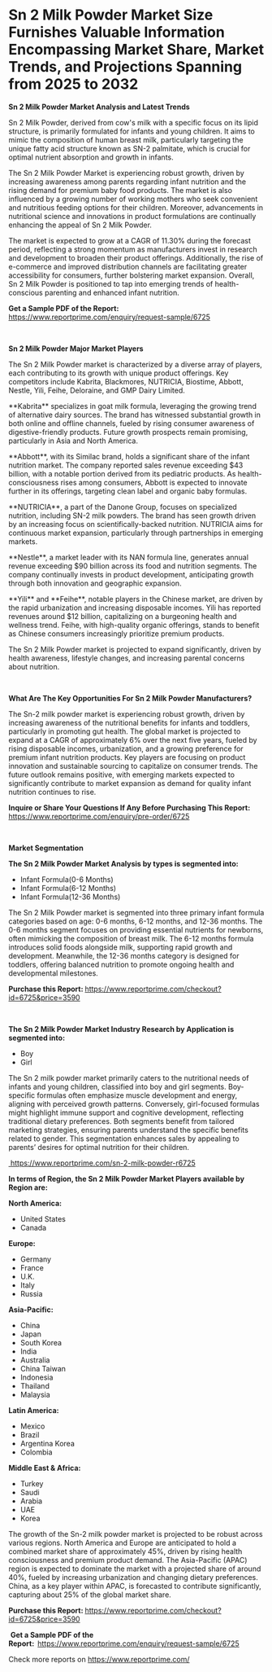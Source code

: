 <p><h1>Sn 2 Milk Powder Market Size Furnishes Valuable Information Encompassing Market Share, Market Trends, and Projections Spanning from 2025 to 2032</h1></p><p><strong>Sn 2 Milk Powder Market Analysis and Latest Trends</strong></p>
<p><p>Sn 2 Milk Powder, derived from cow's milk with a specific focus on its lipid structure, is primarily formulated for infants and young children. It aims to mimic the composition of human breast milk, particularly targeting the unique fatty acid structure known as SN-2 palmitate, which is crucial for optimal nutrient absorption and growth in infants.</p><p>The Sn 2 Milk Powder Market is experiencing robust growth, driven by increasing awareness among parents regarding infant nutrition and the rising demand for premium baby food products. The market is also influenced by a growing number of working mothers who seek convenient and nutritious feeding options for their children. Moreover, advancements in nutritional science and innovations in product formulations are continually enhancing the appeal of Sn 2 Milk Powder.</p><p>The market is expected to grow at a CAGR of 11.30% during the forecast period, reflecting a strong momentum as manufacturers invest in research and development to broaden their product offerings. Additionally, the rise of e-commerce and improved distribution channels are facilitating greater accessibility for consumers, further bolstering market expansion. Overall, Sn 2 Milk Powder is positioned to tap into emerging trends of health-conscious parenting and enhanced infant nutrition.</p></p>
<p><strong>Get a Sample PDF of the Report:&nbsp;</strong> <a href="https://www.reportprime.com/enquiry/request-sample/6725?utm_campaign=2770&utm_medium=2&utm_source=Github&utm_content=ia&utm_term=19032025&utm_id=sn-2-milk-powder">https://www.reportprime.com/enquiry/request-sample/6725</a></p>
<p>&nbsp;</p>
<p><strong>Sn 2 Milk Powder Major Market Players</strong></p>
<p><p>The Sn 2 Milk Powder market is characterized by a diverse array of players, each contributing to its growth with unique product offerings. Key competitors include Kabrita, Blackmores, NUTRICIA, Biostime, Abbott, Nestle, Yili, Feihe, Deloraine, and GMP Dairy Limited.</p><p>**Kabrita** specializes in goat milk formula, leveraging the growing trend of alternative dairy sources. The brand has witnessed substantial growth in both online and offline channels, fueled by rising consumer awareness of digestive-friendly products. Future growth prospects remain promising, particularly in Asia and North America.</p><p>**Abbott**, with its Similac brand, holds a significant share of the infant nutrition market. The company reported sales revenue exceeding $43 billion, with a notable portion derived from its pediatric products. As health-consciousness rises among consumers, Abbott is expected to innovate further in its offerings, targeting clean label and organic baby formulas.</p><p>**NUTRICIA**, a part of the Danone Group, focuses on specialized nutrition, including SN-2 milk powders. The brand has seen growth driven by an increasing focus on scientifically-backed nutrition. NUTRICIA aims for continuous market expansion, particularly through partnerships in emerging markets.</p><p>**Nestle**, a market leader with its NAN formula line, generates annual revenue exceeding $90 billion across its food and nutrition segments. The company continually invests in product development, anticipating growth through both innovation and geographic expansion.</p><p>**Yili** and **Feihe**, notable players in the Chinese market, are driven by the rapid urbanization and increasing disposable incomes. Yili has reported revenues around $12 billion, capitalizing on a burgeoning health and wellness trend. Feihe, with high-quality organic offerings, stands to benefit as Chinese consumers increasingly prioritize premium products.</p><p>The Sn 2 Milk Powder market is projected to expand significantly, driven by health awareness, lifestyle changes, and increasing parental concerns about nutrition.</p></p>
<p>&nbsp;</p>
<p><strong>What Are The Key Opportunities For Sn 2 Milk Powder Manufacturers?</strong></p>
<p><p>The Sn-2 milk powder market is experiencing robust growth, driven by increasing awareness of the nutritional benefits for infants and toddlers, particularly in promoting gut health. The global market is projected to expand at a CAGR of approximately 6% over the next five years, fueled by rising disposable incomes, urbanization, and a growing preference for premium infant nutrition products. Key players are focusing on product innovation and sustainable sourcing to capitalize on consumer trends. The future outlook remains positive, with emerging markets expected to significantly contribute to market expansion as demand for quality infant nutrition continues to rise.</p></p>
<p><strong>Inquire or Share Your Questions If Any Before Purchasing This Report:</strong> <a href="https://www.reportprime.com/enquiry/pre-order/6725?utm_campaign=2770&utm_medium=2&utm_source=Github&utm_content=ia&utm_term=19032025&utm_id=sn-2-milk-powder">https://www.reportprime.com/enquiry/pre-order/6725</a></p>
<p>&nbsp;</p>
<p><strong>Market Segmentation</strong></p>
<p><strong>The Sn 2 Milk Powder Market Analysis by types is segmented into:</strong></p>
<p><ul><li>Infant Formula(0-6 Months)</li><li>Infant Formula(6-12 Months)</li><li>Infant Formula(12-36 Months)</li></ul></p>
<p><p>The Sn 2 Milk Powder market is segmented into three primary infant formula categories based on age: 0-6 months, 6-12 months, and 12-36 months. The 0-6 months segment focuses on providing essential nutrients for newborns, often mimicking the composition of breast milk. The 6-12 months formula introduces solid foods alongside milk, supporting rapid growth and development. Meanwhile, the 12-36 months category is designed for toddlers, offering balanced nutrition to promote ongoing health and developmental milestones.</p></p>
<p><strong>Purchase this Report:&nbsp;</strong><a href="https://www.reportprime.com/checkout?id=6725&price=3590&utm_campaign=2770&utm_medium=2&utm_source=Github&utm_content=ia&utm_term=19032025&utm_id=sn-2-milk-powder">https://www.reportprime.com/checkout?id=6725&price=3590</a></p>
<p>&nbsp;</p>
<p><strong>The Sn 2 Milk Powder Market Industry Research by Application is segmented into:</strong></p>
<p><ul><li>Boy</li><li>Girl</li></ul></p>
<p><p>The Sn 2 milk powder market primarily caters to the nutritional needs of infants and young children, classified into boy and girl segments. Boy-specific formulas often emphasize muscle development and energy, aligning with perceived growth patterns. Conversely, girl-focused formulas might highlight immune support and cognitive development, reflecting traditional dietary preferences. Both segments benefit from tailored marketing strategies, ensuring parents understand the specific benefits related to gender. This segmentation enhances sales by appealing to parents’ desires for optimal nutrition for their children.</p></p>
<p><a href="https://www.reportprime.com/sn-2-milk-powder-r6725?utm_campaign=2770&utm_medium=2&utm_source=Github&utm_content=ia&utm_term=19032025&utm_id=sn-2-milk-powder">&nbsp;https://www.reportprime.com/sn-2-milk-powder-r6725</a></p>
<p><strong>In terms of Region, the Sn 2 Milk Powder Market Players available by Region are:</strong></p>
<p>
    <p> <strong> North America: </strong>
        <ul>
            <li>United States</li>
            <li>Canada</li>
        </ul>
        </p> 
    <p> <strong> Europe: </strong>
        <ul>
            <li>Germany</li>
            <li>France</li>
            <li>U.K.</li>
            <li>Italy</li>
            <li>Russia</li>
        </ul>
        </p> 
    <p> <strong> Asia-Pacific: </strong>
        <ul>
            <li>China</li>
            <li>Japan</li>
            <li>South Korea</li>
            <li>India</li>
            <li>Australia</li>
            <li>China Taiwan</li>
            <li>Indonesia</li>
            <li>Thailand</li>
            <li>Malaysia</li>
        </ul>
        </p> 
    <p> <strong> Latin America: </strong>
        <ul>
            <li>Mexico</li>
            <li>Brazil</li>
            <li>Argentina Korea</li>
            <li>Colombia</li>
        </ul>
        </p> 
    <p> <strong> Middle East & Africa: </strong>
        <ul>
            <li>Turkey</li>
            <li>Saudi</li>
            <li>Arabia</li>
            <li>UAE</li>
            <li>Korea</li>
        </ul>
    </p>
    </p>
<p><p>The growth of the Sn-2 milk powder market is projected to be robust across various regions. North America and Europe are anticipated to hold a combined market share of approximately 45%, driven by rising health consciousness and premium product demand. The Asia-Pacific (APAC) region is expected to dominate the market with a projected share of around 40%, fueled by increasing urbanization and changing dietary preferences. China, as a key player within APAC, is forecasted to contribute significantly, capturing about 25% of the global market share.</p></p>
<p><strong>Purchase this Report: </strong><a href="https://www.reportprime.com/checkout?id=6725&price=3590&utm_campaign=2770&utm_medium=2&utm_source=Github&utm_content=ia&utm_term=19032025&utm_id=sn-2-milk-powder">https://www.reportprime.com/checkout?id=6725&price=3590</a></p>
<p>&nbsp;<strong>Get a Sample PDF of the Report:&nbsp;&nbsp;</strong><a href="https://www.reportprime.com/enquiry/request-sample/6725?utm_campaign=2770&utm_medium=2&utm_source=Github&utm_content=ia&utm_term=19032025&utm_id=sn-2-milk-powder">https://www.reportprime.com/enquiry/request-sample/6725</a></p>
<p><strong></strong></p>
<p>Check more reports on <a href="https://www.reportprime.com/?utm_campaign=2770&utm_medium=2&utm_source=Github&utm_content=ia&utm_term=19032025&utm_id=sn-2-milk-powder">https://www.reportprime.com/</a></p>
